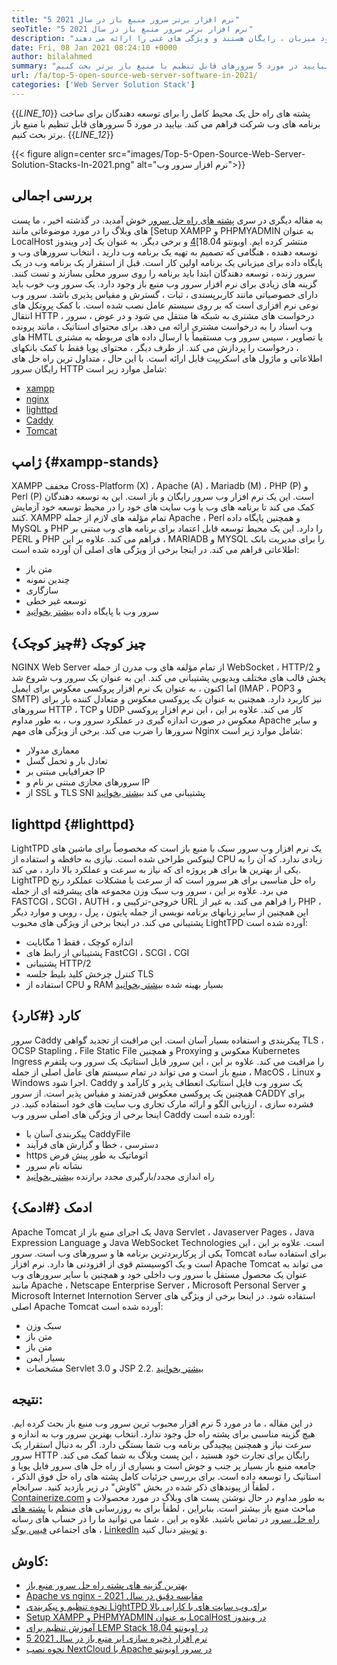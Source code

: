 ```yaml
---
title: "5 نرم افزار برتر سرور منبع باز در سال 2021" 
seoTitle: "5 نرم افزار برتر سرور منبع باز در سال 2021" 
description: "این پست وبلاگ مروری بر 5 نرم افزار برتر سرور محبوب وب ارائه می دهد. تمام نرم افزارهای ذکر شده در اینجا خود میزبان ، رایگان هستند و ویژگی های غنی را ارائه می دهند." 
date: Fri, 08 Jan 2021 08:24:10 +0000
author: bilalahmed
summary: "پشته های راه حل یک محیط کامل را برای توسعه دهندگان برای ساخت برنامه های وب شرکت فراهم می کند. بیایید در مورد 5 سرورهای قابل تنظیم با منبع باز برتر بحث کنیم." 
url: /fa/top-5-open-source-web-server-software-in-2021/
categories: ['Web Server Solution Stack']
---
```

{{_LINE_10_}}
  پشته های راه حل یک محیط کامل را برای توسعه دهندگان برای ساخت برنامه های وب شرکت فراهم می کند. بیایید در مورد 5 سرورهای قابل تنظیم با منبع باز برتر بحث کنیم.
{{_LINE_12_}}

{{< figure align=center src="images/Top-5-Open-Source-Web-Server-Solution-Stacks-In-2021.png" alt="نرم افزار سرور وب">}}


## بررسی اجمالی
به مقاله دیگری در سری [پشته های راه حل سرور][1] خوش آمدید. در گذشته اخیر ، ما پست های وبلاگ را در مورد موضوعاتی مانند [Setup XAMPP و PHPMYADMIN به عنوان LocalHost در ویندوز] منتشر کرده ایم. اوبونتو 18.04][4] و برخی دیگر. به عنوان یک توسعه دهنده ، هنگامی که تصمیم به تهیه یک برنامه وب دارید ، انتخاب سرورهای وب و پایگاه داده برای میزبانی یک برنامه اولین کار است. قبل از استقرار یک برنامه وب در یک سرور زنده ، توسعه دهندگان ابتدا باید برنامه را روی سرور محلی بسازند و تست کنند. گزینه های زیادی برای نرم افزار سرور وب منبع باز وجود دارد. یک سرور وب خوب باید دارای خصوصیاتی مانند کاربرپسندی ، ثبات ، گسترش و مقیاس پذیری باشد.
سرور وب نوعی نرم افزاری است که بر روی سیستم عامل نصب شده است. با کمک پروتکل های انتقال HTTP ، درخواست های مشتری به شبکه ها منتقل می شود و در عوض ، سرور وب اسناد را به درخواست مشتری ارائه می دهد. برای محتوای استاتیک ، مانند پرونده های HMTL یا تصاویر ، سپس سرور وب مستقیماً با ارسال داده های مربوطه به مشتری ، درخواست را پردازش می کند. از طرف دیگر ، محتوای پویا فقط با کمک بانکهای اطلاعاتی و ماژول های اسکریپت قابل ارائه است. با این حال ، متداول ترین راه حل های رایگان سرور HTTP شامل موارد زیر است:
  * [xampp][5]
  * [nginx][6]
  * [lighttpd][7]
  * [Caddy][8]
  * [Tomcat][9]

## ژامپ {#xampp-stands}

XAMPP مخفف Cross-Platform (X) ، Apache (A) ، Mariadb (M) ، PHP (P) و Perl (P) است. این یک نرم افزار وب سرور رایگان و باز است. این به توسعه دهندگان کمک می کند تا برنامه های وب یا وب سایت های خود را در محیط توسعه خود آزمایش کنند. XAMPP تمام مؤلفه های لازم از جمله Apache ، Perl و همچنین پایگاه داده MySQL و PHP را دارد. این یک محیط توسعه قابل اعتماد برای برنامه های وب مبتنی بر PERL و PHP فراهم می کند. علاوه بر این ، MARIADB و MYSQL را برای مدیریت بانک اطلاعاتی فراهم می کند. در اینجا برخی از ویژگی های اصلی آن آورده شده است:
  * متن باز
  * چندین نمونه
  * سازگاری
  * توسعه غیر خطی
  * سرور وب با پایگاه داده
[بیشتر بخوانید][10]

## چیز کوچک {#چیز کوچک}

NGINX Web Server از تمام مؤلفه های وب مدرن از جمله WebSocket ، HTTP/2 و پخش قالب های مختلف ویدیویی پشتیبانی می کند. این به عنوان یک سرور وب شروع شد اما اکنون ، به عنوان یک نرم افزار پروکسی معکوس برای ایمیل (IMAP ، POP3 و SMTP) نیز کاربرد دارد. همچنین به عنوان یک پروکسی معکوس و متعادل کننده بار برای سرورهای HTTP ، TCP و UDP کار می کند. علاوه بر این ، این نرم افزار پروکسی معکوس در صورت اندازه گیری در عملکرد سرور وب ، به طور مداوم Apache و سایر سرورها را ضرب می کند. برخی از ویژگی های مهم Nginx شامل موارد زیر است:
  * معماری مدولار
  * تعادل بار و تحمل گسل
  * جغرافیایی مبتنی بر IP
  * سرورهای مجازی مبتنی بر نام و IP
  * از SSL و TLS SNI پشتیبانی می کند
[بیشتر بخوانید][11]

## lighttpd {#lighttpd}

LightTPD یک نرم افزار وب سرور سبک با منبع باز است که مخصوصاً برای ماشین های لینوکس طراحی شده است. نیازی به حافظه و استفاده از CPU زیادی ندارد. که آن را به یکی از بهترین ها برای هر پروژه ای که نیاز به سرعت و عملکرد بالا دارد ، می کند. LightTPD راه حل مناسبی برای هر سرور است که از سرعت یا مشکلات عملکرد رنج می برد. علاوه بر این ، سرور وب سبک وزن مجموعه های پیشرفته ای از جمله FASTCGI ، SCGI ، AUTH ، خروجی-ترکیبی و URL را فراهم می کند. به غیر از PHP ، این همچنین از سایر زبانهای برنامه نویسی از جمله پایتون ، پرل ، روبی و موارد دیگر پشتیبانی می کند. در اینجا برخی از ویژگی های محبوب LightTPD آورده شده است:
  * اندازه کوچک ، فقط 1 مگابایت
  * پشتیبانی از رابط های FastCGI ، SCGI ، CGI
  * پشتیبانی HTTP/2
  * کنترل چرخش کلید بلیط جلسه TLS
  * استفاده از CPU و RAM بسیار بهینه شده
[بیشتر بخوانید][12]

## کارد {#کارد}

سرور Caddy پیکربندی و استفاده بسیار آسان است. این مراقبت از تجدید گواهی TLS ، OCSP Stapling ، File Static File و همچنین Proxying معکوس و Kubernetes Ingress را مراقبت می کند. علاوه بر این ، این سرور فایل استاتیک یک سرور وب پلتفرم ، منبع باز است و می تواند در تمام سیستم های عامل اصلی از جمله MacOS ، Linux و Windows اجرا شود. Caddy یک سرور وب فایل استاتیک انعطاف پذیر و کارآمد و همچنین یک پروکسی معکوس قدرتمند و مقیاس پذیر است. از سرور CADDY برای فشرده سازی ، ارزیابی الگو و ارائه مارک تجاری وب سایت های خود استفاده کنید. در اینجا برخی از ویژگی های اصلی سرور وب Caddy آورده شده است:
  * پیکربندی آسان با CaddyFile
  * دسترسی ، خطا و گزارش های فرآیند
  * https اتوماتیک به طور پیش فرض
  * نشانه نام سرور
  * راه اندازی مجدد/بارگیری مجدد برازنده
[بیشتر بخوانید][13]

## ادمک {#ادمک}

Apache Tomcat یک اجرای منبع باز از Java Servlet ، Javaserver Pages ، Java Expression Language و Java WebSocket Technologies است. علاوه بر این ، این یکی از پرکاربردترین برنامه ها و سرورهای وب است. سرور Tomcat برای استفاده ساده است و یک اکوسیستم قوی از افزودنی ها دارد. نرم افزار Apache Tomcat می تواند به عنوان یک محصول مستقل با سرور وب داخلی خود و همچنین با سایر سرورهای وب مانند Apache ، Netscape Enterprise Server ، Microsoft Personal Server و Microsoft Internet Internotion Server استفاده شود. در اینجا برخی از ویژگی های اصلی Apache Tomcat آورده شده است:
  * سبک وزن
  * متن باز
  * متن باز
  * بسیار ایمن
  * مشخصات Servlet 3.0 و JSP 2.2.
[بیشتر بخوانید][14]

## نتیجه:
در این مقاله ، ما در مورد 5 نرم افزار محبوب ترین سرور وب منبع باز بحث کرده ایم. هیچ گزینه مناسبی برای پشته راه حل وجود ندارد. انتخاب بهترین سرور وب به اندازه و سرعت نیاز و همچنین پیچیدگی برنامه وب شما بستگی دارد. اگر به دنبال استقرار یک سرور HTTP رایگان برای تجارت خود هستید ، این پست وبلاگ به شما کمک می کند. جامعه منبع باز بسیار پر جنب و جوش است و بسیاری از راه حل های سرور فایل پویا و استاتیک را توسعه داده است. برای بررسی جزئیات کامل پشته های راه حل فوق الذکر ، لطفاً از پیوندهای ذکر شده در بخش "کاوش" در زیر بازدید کنید.
سرانجام ، [Containerize.com][15] به طور مداوم در حال نوشتن پست های وبلاگ در مورد محصولات و مباحث منبع باز بیشتر است. بنابراین ، لطفاً برای به روزرسانی های منظم با [][16][پشته های راه حل سرور][1] در تماس باشید. علاوه بر این ، شما می توانید ما را در حساب های رسانه های اجتماعی [فیس بوک][17] ، [LinkedIn][18] و [توییتر][19] دنبال کنید.

## کاوش:
  * [بهترین گزینه های پشته راه حل سرور منبع باز][20]
  * [Apache vs nginx - مقایسه دقیق در سال 2021][21]
  * [نحوه تنظیم و پیکربندی LightTPD برای وب سایت های با کارایی بالا][22]
  * [Setup XAMPP و PHPMYADMIN به عنوان LocalHost در ویندوز][2]
  * [آموزش تنظیم برای LEMP Stack در اوبونتو 18.04][4]
  * [5 نرم افزار ذخیره سازی ابر منبع باز در سال 2021][23]
  * [نحوه نصب NextCloud با Apache در سرور اوبونتو][3]



 [1]: https://products.containerize.com/solution-stack/
 [2]: https://blog.containerize.com/database-management-software/how-to-setup-xampp-and-phpmyadmin-as-localhost-on-windows/
 [3]: https://blog.containerize.com/backup-and-sync-software/how-to-install-nextcloud-with-apache-on-ubuntu-server/
 [4]: https://blog.containerize.com/web-server-solution-stack/setup-tutorial-for-lemp-stack-on-ubuntu-18-04/
 [5]: #xampp-stands
 [6]: #NGINX
 [7]: #Lighttpd
 [8]: #Caddy
 [9]: #Tomcat
 [10]: https://products.containerize.com/solution-stack/xampp
 [11]: https://products.containerize.com/solution-stack/nginx
 [12]: https://products.containerize.com/solution-stack/lighttpd
 [13]: https://products.containerize.com/solution-stack/caddy
 [14]: https://products.containerize.com/solution-stack/tomcat
 [15]: https://www.containerize.com/
 [16]: https://products.containerize.com/video-editing-software
 [17]: https://web.facebook.com/containerize
 [18]: https://www.linkedin.com/company/containerize/
 [19]: https://twitter.com/containerize_co
 [20]: https://products.containerize.com/solution-stack
 [21]: https://blog.containerize.com/2021/02/26/apache-vs-nginx-detailed-comparison-in-2021/
 [22]: https://blog.containerize.com/2020/12/16/setup-and-configure-lighttpd-web-server-for-high-performance-websites/
 [23]: https://blog.containerize.com/backup-and-sync-software/top-5-open-source-cloud-storage-software-in-2021/

